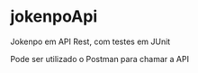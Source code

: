 # jokenpoApi

Jokenpo em API Rest, com testes em JUnit

Pode ser utilizado o Postman para chamar a API
